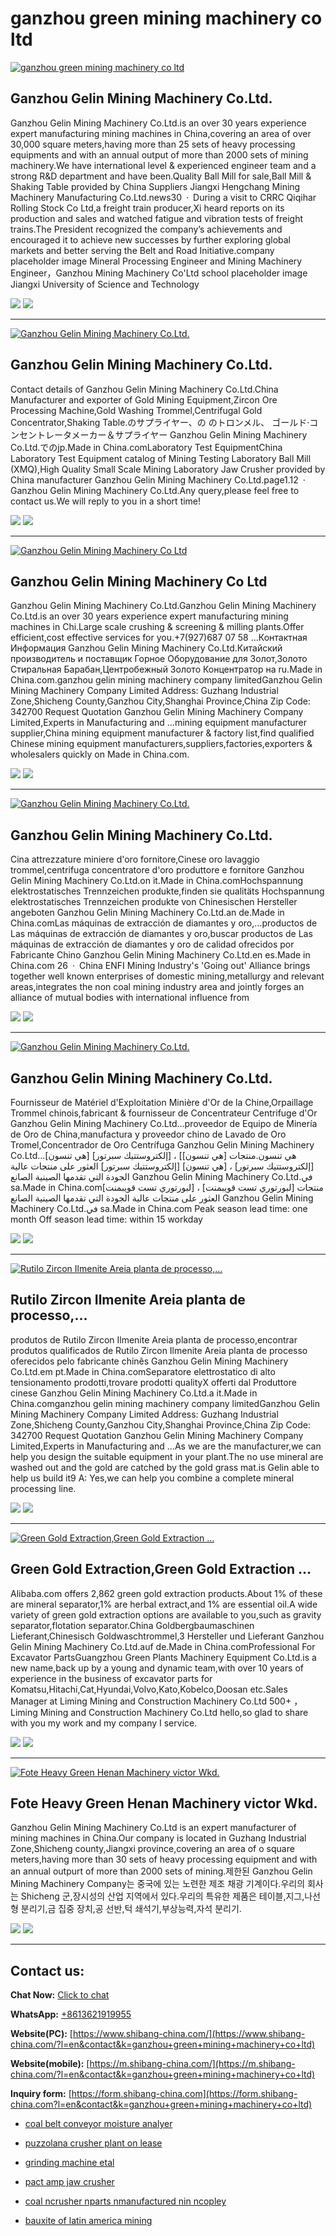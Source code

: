# ganzhou green mining machinery co ltd

<a href="https://swt.shibang-china.com/?l=en&img&k=ganzhou+green+mining+machinery+co+ltd" target="_blank">![ganzhou green mining machinery co ltd](http://static.shibang-china.com/all-800x300/503.jpg)</a>

## Ganzhou Gelin Mining Machinery Co.Ltd.
Ganzhou Gelin Mining Machinery Co.Ltd.is an over 30 years experience expert manufacturing mining machines in China,covering an area of over 30,000 square meters,having more than 25 sets of heavy processing equipments and with an annual output of more than 2000 sets of mining machinery.We have international level &amp; experienced engineer team and a strong R&amp;D department and have been.Quality Ball Mill for sale,Ball Mill &amp; Shaking Table provided by China Suppliers Jiangxi Hengchang Mining Machinery Manufacturing Co.Ltd.news30&ensp;&#0183;&ensp;During a visit to CRRC Qiqihar Rolling Stock Co Ltd,a freight train producer,Xi heard reports on its production and sales and watched fatigue and vibration tests of freight trains.The President recognized the company’s achievements and encouraged it to achieve new successes by further exploring global markets and better serving the Belt and Road Initiative.company placeholder image Mineral Processing Engineer and Mining Machinery Engineer，Ganzhou Mining Machinery Co'Ltd school placeholder image Jiangxi University of Science and Technology


<a href="https://whatsapp.shibangsoft.com/WhatsApp.php" target="_blank" title="WhatsApp">![](http://static.shibang-china.com/icon/whatsapp.png)</a> <a href="https://swt.shibang-china.com/?l=en&icon&k=ganzhou+green+mining+machinery+co+ltd" target="_blank">![](http://static.shibang-china.com/icon/chat-en.png)</a>

---

<a href="https://swt.shibang-china.com/?l=en&img&k=ganzhou+green+mining+machinery+co+ltd" target="_blank">![Ganzhou Gelin Mining Machinery Co.Ltd.](http://static.shibang-china.com/all-800x300/1121.jpg)</a>

## Ganzhou Gelin Mining Machinery Co.Ltd.
Contact details of Ganzhou Gelin Mining Machinery Co.Ltd.China Manufacturer and exporter of Gold Mining Equipment,Zircon Ore Processing Machine,Gold Washing Trommel,Centrifugal Gold Concentrator,Shaking Table.のサプライヤー、の のトロンメル、 ゴールド&#183;コンセントレータメーカー＆サプライヤー Ganzhou Gelin Mining Machinery Co.Ltd.でのjp.Made in China.comLaboratory Test EquipmentChina Laboratory Test Equipment catalog of Mining Testing Laboratory Ball Mill (XMQ),High Quality Small Scale Mining Laboratory Jaw Crusher provided by China manufacturer Ganzhou Gelin Mining Machinery Co.Ltd.page1.12&ensp;&#0183;&ensp;Ganzhou Gelin Mining Machinery Co.Ltd.Any query,please feel free to contact us.We will reply to you in a short time!


<a href="https://whatsapp.shibangsoft.com/WhatsApp.php" target="_blank" title="WhatsApp">![](http://static.shibang-china.com/icon/whatsapp.png)</a> <a href="https://swt.shibang-china.com/?l=en&icon&k=ganzhou+green+mining+machinery+co+ltd" target="_blank">![](http://static.shibang-china.com/icon/chat-en.png)</a>

---

<a href="https://swt.shibang-china.com/?l=en&img&k=ganzhou+green+mining+machinery+co+ltd" target="_blank">![Ganzhou Gelin Mining Machinery Co Ltd](http://static.shibang-china.com/all-800x300/1507.jpg)</a>

## Ganzhou Gelin Mining Machinery Co Ltd
Ganzhou Gelin Mining Machinery Co.Ltd.Ganzhou Gelin Mining Machinery Co.Ltd.is an over 30 years experience expert manufacturing mining machines in Chi.Large scale crushing &amp; screening &amp; milling plants.Offer efficient,cost effective services for you.+7(927)687 07 58 …Контактная Информация Ganzhou Gelin Mining Machinery Co.Ltd.Китайский производитель и поставщик Горное Оборудование для Золот,Золото Стиральная Барабан,Центробежный Золото Концентратор на ru.Made in China.com.ganzhou gelin mining machinery company limitedGanzhou Gelin Mining Machinery Company Limited Address: Guzhang Industrial Zone,Shicheng County,Ganzhou City,Shanghai Province,China Zip Code: 342700 Request Quotation Ganzhou Gelin Mining Machinery Company Limited,Experts in Manufacturing and …mining equipment manufacturer supplier,China mining equipment manufacturer &amp; factory list,find qualified Chinese mining equipment manufacturers,suppliers,factories,exporters &amp; wholesalers quickly on Made in China.com.


<a href="https://whatsapp.shibangsoft.com/WhatsApp.php" target="_blank" title="WhatsApp">![](http://static.shibang-china.com/icon/whatsapp.png)</a> <a href="https://swt.shibang-china.com/?l=en&icon&k=ganzhou+green+mining+machinery+co+ltd" target="_blank">![](http://static.shibang-china.com/icon/chat-en.png)</a>

---

<a href="https://swt.shibang-china.com/?l=en&img&k=ganzhou+green+mining+machinery+co+ltd" target="_blank">![Ganzhou Gelin Mining Machinery Co.Ltd.](http://static.shibang-china.com/all-800x300/122.jpg)</a>

## Ganzhou Gelin Mining Machinery Co.Ltd.
Cina attrezzature miniere d'oro fornitore,Cinese oro lavaggio trommel,centrifuga concentratore d'oro produttore e fornitore Ganzhou Gelin Mining Machinery Co.Ltd.on it.Made in China.comHochspannung elektrostatisches Trennzeichen produkte,finden sie qualit&#228;ts Hochspannung elektrostatisches Trennzeichen produkte von Chinesischen Hersteller angeboten Ganzhou Gelin Mining Machinery Co.Ltd.an de.Made in China.comLas m&#225;quinas de extracci&#243;n de diamantes y oro,…productos de Las m&#225;quinas de extracci&#243;n de diamantes y oro,buscar productos de Las m&#225;quinas de extracci&#243;n de diamantes y oro de calidad ofrecidos por Fabricante Chino Ganzhou Gelin Mining Machinery Co.Ltd.en es.Made in China.com 26&ensp;&#0183;&ensp;China ENFI Mining Industry's 'Going out' Alliance brings together well known enterprises of domestic mining,metallurgy and relevant areas,integrates the non coal mining industry area and jointly forges an alliance of mutual bodies with international influence from


<a href="https://whatsapp.shibangsoft.com/WhatsApp.php" target="_blank" title="WhatsApp">![](http://static.shibang-china.com/icon/whatsapp.png)</a> <a href="https://swt.shibang-china.com/?l=en&icon&k=ganzhou+green+mining+machinery+co+ltd" target="_blank">![](http://static.shibang-china.com/icon/chat-en.png)</a>

---

<a href="https://swt.shibang-china.com/?l=en&img&k=ganzhou+green+mining+machinery+co+ltd" target="_blank">![Ganzhou Gelin Mining Machinery Co.Ltd.](http://static.shibang-china.com/all-800x300/1375.jpg)</a>

## Ganzhou Gelin Mining Machinery Co.Ltd.
Fournisseur de Mat&#233;riel d'Exploitation Mini&#232;re d'Or de la Chine,Orpaillage Trommel chinois,fabricant &amp; fournisseur de Concentrateur Centrifuge d'Or Ganzhou Gelin Mining Machinery Co.Ltd…proveedor de Equipo de Miner&#237;a de Oro de China,manufactura y proveedor chino de Lavado de Oro Tromel,Concentrador de Oro Centr&#237;fuga Ganzhou Gelin Mining Machinery Co.Ltd…[هي تنسون] [إلكتروستتيك سبرتور] ، [هي تنسون.منتجات [هي تنسون] [إلكتروستتيك سبرتور] ، [هي تنسون] [إلكتروستتيك سبرتور] العثور على منتجات عالية الجودة التي تقدمها الصينية الصانع Ganzhou Gelin Mining Machinery Co.Ltd.في sa.Made in China.comمنتجات [لبورتوري تست قويبمنت] ، [لبورتوري تست قويبمنت] العثور على منتجات عالية الجودة التي تقدمها الصينية الصانع Ganzhou Gelin Mining Machinery Co.Ltd.في sa.Made in China.com Peak season lead time: one month Off season lead time: within 15 workday


<a href="https://whatsapp.shibangsoft.com/WhatsApp.php" target="_blank" title="WhatsApp">![](http://static.shibang-china.com/icon/whatsapp.png)</a> <a href="https://swt.shibang-china.com/?l=en&icon&k=ganzhou+green+mining+machinery+co+ltd" target="_blank">![](http://static.shibang-china.com/icon/chat-en.png)</a>

---

<a href="https://swt.shibang-china.com/?l=en&img&k=ganzhou+green+mining+machinery+co+ltd" target="_blank">![Rutilo Zircon Ilmenite Areia planta de processo,…](http://static.shibang-china.com/all-800x300/526.jpg)</a>

## Rutilo Zircon Ilmenite Areia planta de processo,…
produtos de Rutilo Zircon Ilmenite Areia planta de processo,encontrar produtos qualificados de Rutilo Zircon Ilmenite Areia planta de processo oferecidos pelo fabricante chin&#234;s Ganzhou Gelin Mining Machinery Co.Ltd.em pt.Made in China.comSeparatore elettrostatico di alto tensionamento prodotti,trovare prodotti qualityX offerti dal Produttore cinese Ganzhou Gelin Mining Machinery Co.Ltd.a it.Made in China.comganzhou gelin mining machinery company limitedGanzhou Gelin Mining Machinery Company Limited Address: Guzhang Industrial Zone,Shicheng County,Ganzhou City,Shanghai Province,China Zip Code: 342700 Request Quotation Ganzhou Gelin Mining Machinery Company Limited,Experts in Manufacturing and …As we are the manufacturer,we can help you design the suitable equipment in your plant.The no use mineral are washed out and the gold are catched by the gold grass mat.is Gelin able to help us build it9 A: Yes,we can help you combine a complete mineral processing line.


<a href="https://whatsapp.shibangsoft.com/WhatsApp.php" target="_blank" title="WhatsApp">![](http://static.shibang-china.com/icon/whatsapp.png)</a> <a href="https://swt.shibang-china.com/?l=en&icon&k=ganzhou+green+mining+machinery+co+ltd" target="_blank">![](http://static.shibang-china.com/icon/chat-en.png)</a>

---

<a href="https://swt.shibang-china.com/?l=en&img&k=ganzhou+green+mining+machinery+co+ltd" target="_blank">![Green Gold Extraction,Green Gold Extraction …](http://static.shibang-china.com/all-800x300/78.jpg)</a>

## Green Gold Extraction,Green Gold Extraction …
Alibaba.com offers 2,862 green gold extraction products.About 1% of these are mineral separator,1% are herbal extract,and 1% are essential oil.A wide variety of green gold extraction options are available to you,such as gravity separator,flotation separator.China Goldbergbaumaschinen Lieferant,Chinesisch Goldwaschtrommel,3 Hersteller und Lieferant Ganzhou Gelin Mining Machinery Co.Ltd.auf de.Made in China.comProfessional For Excavator PartsGuangzhou Green Plants Machinery Equipment Co.Ltd.is a new name,back up by a young and dynamic team,with over 10 years of experience in the business of excavator parts for Komatsu,Hitachi,Cat,Hyundai,Volvo,Kato,Kobelco,Doosan etc.Sales Manager at Liming Mining and Construction Machinery Co.Ltd 500+ ， Liming Mining and Construction Machinery Co.Ltd hello,so glad to share with you my work and my company I service.


<a href="https://whatsapp.shibangsoft.com/WhatsApp.php" target="_blank" title="WhatsApp">![](http://static.shibang-china.com/icon/whatsapp.png)</a> <a href="https://swt.shibang-china.com/?l=en&icon&k=ganzhou+green+mining+machinery+co+ltd" target="_blank">![](http://static.shibang-china.com/icon/chat-en.png)</a>

---

<a href="https://swt.shibang-china.com/?l=en&img&k=ganzhou+green+mining+machinery+co+ltd" target="_blank">![Fote Heavy Green Henan Machinery victor Wkd.](http://static.shibang-china.com/all-800x300/339.jpg)</a>

## Fote Heavy Green Henan Machinery victor Wkd.
Ganzhou Gelin Mining Machinery Co.Ltd is an expert manufacturer of mining machines in China.Our company is located in Guzhang Industrial Zone,Shicheng county,Jiangxi province,covering an area of o square meters,having more than 30 sets of heavy processing equipment and with an annual outpurt of more than 2000 sets of mining.제한된 Ganzhou Gelin Mining Machinery Company는 중국에 있는 노련한 제조 채광 기계이다.우리의 회사는 Shicheng 군,장시성의 산업 지역에서 있다.우리의 특유한 제품은 테이블,지그,나선형 분리기,금 집중 장치,공 선반,턱 쇄석기,부상능력,자석 분리기.

<a href="https://whatsapp.shibangsoft.com/WhatsApp.php" target="_blank" title="WhatsApp">![](http://static.shibang-china.com/icon/whatsapp.png)</a> <a href="https://swt.shibang-china.com/?l=en&icon&k=ganzhou+green+mining+machinery+co+ltd" target="_blank">![](http://static.shibang-china.com/icon/chat-en.png)</a>

---
## Contact us:

**Chat Now:** [Click to chat](https://swt.shibang-china.com?l=en&contact&k=ganzhou+green+mining+machinery+co+ltd)

**WhatsApp:**  [+8613621919955](https://whatsapp.shibangsoft.com/WhatsApp.php)

**Website(PC):** [https://www.shibang-china.com/](https://www.shibang-china.com/?l=en&contact&k=ganzhou+green+mining+machinery+co+ltd)

**Website(mobile):** [https://m.shibang-china.com/](https://m.shibang-china.com/?l=en&contact&k=ganzhou+green+mining+machinery+co+ltd)

**Inquiry form:** [https://form.shibang-china.com](https://form.shibang-china.com?l=en&contact&k=ganzhou+green+mining+machinery+co+ltd)

* [coal belt conveyor moisture analyer](../143/coal%20belt%20conveyor%20moisture%20analyer.md)

* [puzzolana crusher plant on lease](../148/puzzolana%20crusher%20plant%20on%20lease.md)

* [grinding machine etal](../141/grinding%20machine%20etal.md)

* [pact amp jaw crusher](../148/pact%20amp%20jaw%20crusher.md)

* [coal ncrusher nparts nmanufactured nin ncopley](../143/coal%20ncrusher%20nparts%20nmanufactured%20nin%20ncopley.md)

* [bauxite of latin america mining](../141/bauxite%20of%20latin%20america%20mining.md)
